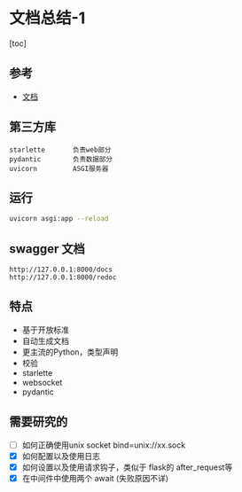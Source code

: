 # 文档总结-1

[toc]

## 参考

- [文档](https://fastapi.tiangolo.com/zh/)

## 第三方库

```text
starlette       负责web部分
pydantic        负责数据部分
uvicorn         ASGI服务器
```

## 运行

```bash
uvicorn asgi:app --reload
```

## swagger 文档

```text
http://127.0.0.1:8000/docs
http://127.0.0.1:8000/redoc
```

## 特点

- 基于开放标准
- 自动生成文档
- 更主流的Python，类型声明
- 校验
- starlette
- websocket
- pydantic

## 需要研究的

- [ ] 如何正确使用unix socket bind=unix://xx.sock
- [x] 如何配置以及使用日志
- [x] 如何设置以及使用请求钩子，类似于 flask的 after_request等
- [x] 在中间件中使用两个 await (失败原因不详)
